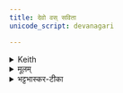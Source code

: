 ```yaml
---
title: देवो वस् सविता
unicode_script: devanagari

---
```

<details><summary>Keith</summary>

Let the god Savitr purify you,  
with a filter that has no flaw,  
with the rays of the bright sun.
</details>
<details><summary>मूलम्</summary>

दे॒वो व॑स्सवि॒तोत्पु॑ना॒त्वच्छि॑द्रेण प॒वित्रे॑ण ।   
वसो॒स्सूर्य॑स्य र॒श्मिभिः॑  ॥
</details>
<details><summary>भट्टभास्कर-टीका</summary>

हे आपः **देवस्सविता** सर्वस्य प्रेरकः, **वः** युष्मान् **उत्पुनातु** ऊर्ध्वं शोधयतु । 


<div class="js_include" includetitle="false" newlevelforh1="5" unfilled url="/vedAH_yajuH/taittirIyam/saMhitA/Rk/bhaTTa-bhAskara-TIkA/1/1_darshapUrNamAsAdiH/05_haviHproxaNAdiH/achChidreNa.md">
<details open><summary><h5>अच्छिद्रेण ...{Loading}...</h5></summary>

**अच्छिद्रेण पवित्रेण** जगतां पावनेन आदित्यात्मनानेन;  
छिन्नं छिद्रम्, अतोन्यद् **अच्छिद्रं** अविच्छेदेन वर्तमानं । अव्यय-पूर्व-पद-प्रकृति-स्वरत्वं । 'पुवस्संज्ञायाम्' (पा.सू. 3.2.185) इति पुनातेरित्रप्रत्ययः । 'असौ वा आदित्योच्छिद्रं पवित्रम्' (तै.ब्रा. 3.2.5) इत्यादि ब्राह्मणम् । 

**वसोर्** जगतां वासहेतोः **सूर्यस्य** मण्डलात्मनो **रश्मिभिः** जगतां शुद्धि-हेतुभिः **उत्पुनातु** । वसेः करणे उप्रत्ययः, (उ.सू. 10) स च नित् ।  
</details>
</div>
</details>